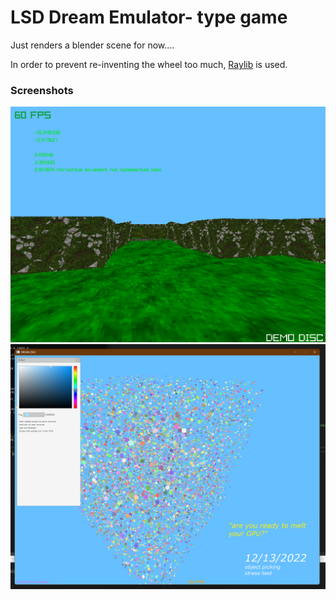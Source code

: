 # LSD Dream Emulator- type game

Just renders a blender scene for now....

In order to prevent re-inventing the wheel too much, [Raylib](https://github.com/raysan5/raylib) is used.

### Screenshots

![002](/screenshots/indev002.png)
![001](/screenshots/indev001.png)
